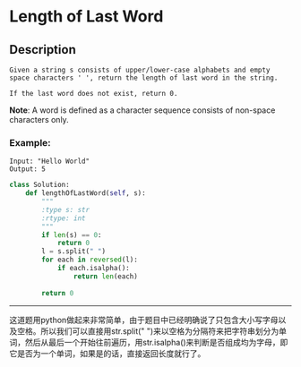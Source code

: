 # Length of Last Word
## Description
```
Given a string s consists of upper/lower-case alphabets and empty space characters ' ', return the length of last word in the string.

If the last word does not exist, return 0.
```
**Note**: A word is defined as a character sequence consists of non-space characters only.

### Example:
```
Input: "Hello World"
Output: 5
```
```python
class Solution:
    def lengthOfLastWord(self, s):
        """
        :type s: str
        :rtype: int
        """
        if len(s) == 0:
            return 0
        l = s.split(" ")
        for each in reversed(l):
            if each.isalpha():
                return len(each)
        
        return 0
```
******************************************
这道题用python做起来非常简单，由于题目中已经明确说了只包含大小写字母以及空格。所以我们可以直接用str.split(" ")来以空格为分隔符来把字符串划分为单词，然后从最后一个开始往前遍历，用str.isalpha()来判断是否组成均为字母，即它是否为一个单词，如果是的话，直接返回长度就行了。